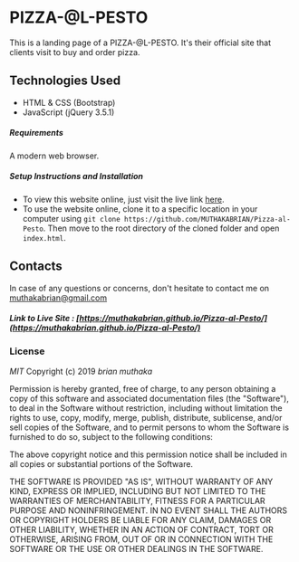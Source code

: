 # PIZZA-@L-PESTO

This is a landing page of a PIZZA-@L-PESTO. It's their official site that clients visit to buy and order pizza.


## Technologies Used

- HTML & CSS (Bootstrap)
- JavaScript (jQuery 3.5.1)

##### Requirements

A modern web browser.

##### Setup Instructions and Installation

- To view this website online, just visit the live link [here](https://muthakabrian.github.io/Pizza-al-Pesto/).
- To use the website online, clone it to a specific location in your computer using `git clone https://github.com/MUTHAKABRIAN/Pizza-al-Pesto`. Then move to the root directory of the cloned folder and open `index.html`.



## Contacts

In case of any questions or concerns, don't hesitate to contact me on muthakabrian@gmail.com

##### Link to Live Site : [https://muthakabrian.github.io/Pizza-al-Pesto/](https://muthakabrian.github.io/Pizza-al-Pesto/)

### License

_MIT_
Copyright (c) 2019 _brian muthaka_

Permission is hereby granted, free of charge, to any person obtaining a copy of this software and associated documentation files (the "Software"), to deal in the Software without restriction, including without limitation the rights to use, copy, modify, merge, publish, distribute, sublicense, and/or sell copies of the Software, and to permit persons to whom the Software is furnished to do so, subject to the following conditions:

The above copyright notice and this permission notice shall be included in all copies or substantial portions of the Software.

THE SOFTWARE IS PROVIDED "AS IS", WITHOUT WARRANTY OF ANY KIND, EXPRESS OR IMPLIED, INCLUDING BUT NOT LIMITED TO THE WARRANTIES OF MERCHANTABILITY, FITNESS FOR A PARTICULAR PURPOSE AND NONINFRINGEMENT. IN NO EVENT SHALL THE AUTHORS OR COPYRIGHT HOLDERS BE LIABLE FOR ANY CLAIM, DAMAGES OR OTHER LIABILITY, WHETHER IN AN ACTION OF CONTRACT, TORT OR OTHERWISE, ARISING FROM, OUT OF OR IN CONNECTION WITH THE SOFTWARE OR THE USE OR OTHER DEALINGS IN THE SOFTWARE.
